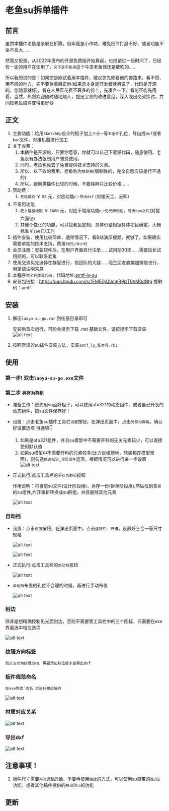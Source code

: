 # 老鱼su拆单插件
## 前言
虽然本插件老鱼是全职在折腾，但毕竟是小作坊，难免细节打磨不好、或者功能不全不高大……

然而又但是，从2022年发布的开源免费版开始算起，也推销过一段时间了，已经有一定的用户在使用了，`又不是不能用`这个牛皮老鱼我还是敢吹的……

所以我想说的是：如果您是刚试着用本插件，建议您先顺着他的套路来，看不惯、用不顺的地方，先不要急着掰正他(如果您本身是开发者就另说了，代码是开源的，您随意就好)，看在人民币花费不算多的份上，先凑合一下，看能不能先用着。当然，热烈欢迎随时随地随人，提出宝贵的改进意见，深入浅出交流探讨，共同把老鱼插件变得更好😄

## 正文
1. 主要功能：给用`SketchUp`设计的柜子加上`三合一`等`五金件`孔位，导出成`dxf`或者`ban`文件，对接机器进行加工
2. 关于收费：
   1. 本插件是开源的，只要你愿意，你就可以自己下载源代码，随意使用。老鱼没有办法强制用户缴费使用。
   2. 同时，老鱼也免去了免费提供技术支持的义务。
   3. 所以，以下收的费用，老鱼称为`赞助费`(强制性的，完全自愿应该是行不通的)
   4. 所以，跟同类插件比较的时候，不要纯粹只比较价格……
3. 赞助费：
   1. `充电级别` ￥ `88` 元，对应功能👉`导出dxf` (对接天工、云熙)
4. 不常用功能
   1. `更上层楼级别` ￥ `1680` 元，对应不常用功能👉`见光面封边`、`导出ban文件`(对接六面钻)
   2. 其他个性化的功能，可以找老鱼定制。具体价格根据具体项目确定，大概标准￥`168`元/工时
5. 插件安装、使用比较简单，通常情况下，看B站演示视频，就够了。如果确实需要单独的技术支持，费用`88元/半小时`
6. 会员注册：安装软件后，在用户界面自行注册……试用期30天……需要延长试用期的，可以联系老鱼
7. 使用交流优先选择在群里进行，抱团队的大腿……陌生朋友直接加微信也行，但是请注明来意
8. 本程序`完全开放源代码`，代码地址:[amtf-ly-su](https://gitee.com/yiguxianyun/amtf-ly-su)
9. 安装包链接：https://pan.baidu.com/s/1FMEDiQ0mhR9jzT0hM0dNtg 提取码：amtf

## 安装
1. 解压`laoyu-su-go.rar` 到任意目录即可

    安装后首次运行，可能会提示下载 .net 基础文件，请按提示下载安装
    ![alt text](/imgs/su/dotnet.png)
2. 按照常规的su插件安装方法，安装`amtf_ly_版本号.rbz`

## 使用
### 第一步! 双击`laoyu-su-go.exe`文件
### 第二步 `另存为群组`
   + 准备工作：首先用su画好柜子，可以使用afu321的动态组件、或者自己开发的动态组件，把su文件保存好！
   + 设置：点击老鱼su插件工具栏`设置`按钮，在弹出页面中，点击`另存为群组`，确认好设置选项
    可选项👇
      1. 如果是afu321组件，并且su模型中不需要开料的无关元素较少，可以直接使用默认值
      2. 如果su模型中不需要开料的元素较多(比方说墙顶地，软装都在模型里面)，则勾选`挑选指定_顶层组件`选项，根据情况可以进行进一步设置
      ![alt text](images/02.老鱼su拆单插件-image-2.png)
   + 正式执行:点击工具栏的`另存为群组`按钮

      作用说明：将当前su文件(设计阶段用)，另存一份(拆单阶段用),然后找到含`板`的su组件,炸开重新转换成su群组，并且删除其他元素

       ![alt text](images/02.老鱼su拆单插件-image-3.png)

### 自动档      
   + 设置：点击`设置`按钮，在弹出页面中，点击`连接件`、`开槽`，设置好三合一等尺寸规格
      
      ![alt text](images/02.老鱼su拆单插件-image-1.png)

      ![alt text](images/02.老鱼su拆单插件-image-4.png)
   + 正式执行:点击工具栏的`自动档`按钮

        ![alt text](images/02.老鱼su拆单插件-image-5.png)

   + `自动档`布置的孔位不合理的时候，再进行手动布置

        ![alt text](images/02.老鱼su拆单插件-image-6.png)
### 封边
除非是想精确控制见光面封边，否则不需要管工具栏中的三个图标，只需要在exe界面选中相应选项

![alt text](images/02.老鱼su拆单插件-image-8.png)
    
### 纹理方向标签
    箭头方向为纹理方向，需要添加标签后才能导出dxf
### 板件规范命名
    在exe界面`改名`栏进行相应操作

![alt text](images/02.老鱼su拆单插件-image-9.png)

### 材质对应关系
![alt text](images/02.老鱼su拆单插件-su材质和云熙材质对应关系.png)
### 导出dxf
![alt text](images/02.老鱼su拆单插件-image-10.png)

## 注意事项！ 
1. 板件尺寸需要`再次调整`的话，不要再使用`缩放`的方式，可以使用su自带的`推/拉`功能，或者其他插件提供的`移动顶点`的功能

## 更新
<agx/>





<script setup>
import agx from "./更新日志.vue"
// import tuoz from "./拖拽.vue"
</script>


